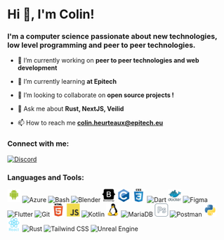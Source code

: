 # Hi 👋, I'm Colin!

### I'm a computer science passionate about new technologies, low level programming and peer to peer technologies.</h3>

- 🔭 I’m currently working on **peer to peer technologies and web development**

- 🌱 I’m currently learning **at Epitech**

- 👯 I’m looking to collaborate on **open source projects !**

- 💬 Ask me about **Rust, NextJS, Veilid**

- 📫 How to reach me **colin.heurteaux@epitech.eu**

### Connect with me:
<a href="https://discord.gg/@poissonux"><img src="https://raw.githubusercontent.com/rahuldkjain/github-profile-readme-generator/master/src/images/icons/Social/discord.svg" alt="Discord" width="30" height="30"/></a>

### Languages and Tools:
<img src="https://raw.githubusercontent.com/devicons/devicon/master/icons/android/android-original-wordmark.svg" alt="Android" width="30" height="30"/> <img src="https://www.vectorlogo.zone/logos/microsoft_azure/microsoft_azure-icon.svg" alt="Azure" width="30" height="30"/> <img src="https://www.vectorlogo.zone/logos/gnu_bash/gnu_bash-icon.svg" alt="Bash" width="30" height="30"/> <img src="https://download.blender.org/branding/community/blender_community_badge_white.svg" alt="Blender" width="30" height="30"/> <img src="https://raw.githubusercontent.com/devicons/devicon/master/icons/bootstrap/bootstrap-plain-wordmark.svg" alt="Bootstrap" width="30" height="30"/> <img src="https://raw.githubusercontent.com/devicons/devicon/master/icons/c/c-original.svg" alt="C" width="30" height="30"/> <img src="https://raw.githubusercontent.com/devicons/devicon/master/icons/css3/css3-original-wordmark.svg" alt="CSS3" width="30" height="30"/> <img src="https://www.vectorlogo.zone/logos/dartlang/dartlang-icon.svg" alt="Dart" width="30" height="30"/> <img src="https://raw.githubusercontent.com/devicons/devicon/master/icons/docker/docker-original-wordmark.svg" alt="Docker" width="30" height="30"/> <img src="https://www.vectorlogo.zone/logos/figma/figma-icon.svg" alt="Figma" width="30" height="30"/> <img src="https://www.vectorlogo.zone/logos/flutterio/flutterio-icon.svg" alt="Flutter" width="30" height="30"/> <img src="https://www.vectorlogo.zone/logos/git-scm/git-scm-icon.svg" alt="Git" width="30" height="30"/> <img src="https://raw.githubusercontent.com/devicons/devicon/master/icons/html5/html5-original-wordmark.svg" alt="HTML5" width="30" height="30"/> <img src="https://raw.githubusercontent.com/devicons/devicon/master/icons/javascript/javascript-original.svg" alt="JavaScript" width="30" height="30"/> <img src="https://www.vectorlogo.zone/logos/kotlinlang/kotlinlang-icon.svg" alt="Kotlin" width="30" height="30"/> <img src="https://raw.githubusercontent.com/devicons/devicon/master/icons/linux/linux-original.svg" alt="Linux" width="30" height="30"/> <img src="https://www.vectorlogo.zone/logos/mariadb/mariadb-icon.svg" alt="MariaDB" width="30" height="30"/> <img src="https://raw.githubusercontent.com/devicons/devicon/master/icons/photoshop/photoshop-line.svg" alt="Photoshop" width="30" height="30"/> <img src="https://www.vectorlogo.zone/logos/getpostman/getpostman-icon.svg" alt="Postman" width="30" height="30"/> <img src="https://raw.githubusercontent.com/devicons/devicon/master/icons/python/python-original.svg" alt="Python" width="30" height="30"/> <img src="https://raw.githubusercontent.com/devicons/devicon/master/icons/react/react-original-wordmark.svg" alt="React" width="30" height="30"/> <img src="https://exercism.org/tracks/rust" alt="Rust" width="30" height="30"/> <img src="https://www.vectorlogo.zone/logos/tailwindcss/tailwindcss-icon.svg" alt="Tailwind CSS" width="30" height="30"/> <img src="https://raw.githubusercontent.com/kenangundogan/fontisto/036b7eca71aab1bef8e6a0518f7329f13ed62f6b/icons/svg/brand/unreal-engine.svg" alt="Unreal Engine" width="30" height="30"/>
